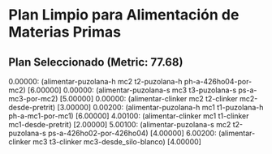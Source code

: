 # Plan Limpio para Alimentación de Materias Primas

## Plan Seleccionado (Metric: 77.68)

0.00000: (alimentar-puzolana-h mc2 t2-puzolana-h ph-a-426ho04-por-mc2) [6.00000]
0.00000: (alimentar-puzolana-s mc3 t3-puzolana-s ps-a-mc3-por-mc2) [5.00000]
0.00000: (alimentar-clinker mc2 t2-clinker mc2-desde-pretrit) [3.00000]
0.00200: (alimentar-puzolana-h mc1 t1-puzolana-h ph-a-mc1-por-mc1) [6.00000]
4.00100: (alimentar-clinker mc1 t1-clinker mc1-desde-pretrit) [2.00000]
5.00100: (alimentar-puzolana-s mc2 t2-puzolana-s ps-a-426ho02-por-426ho04) [4.00000]
6.00200: (alimentar-clinker mc3 t3-clinker mc3-desde_silo-blanco) [4.00000]
